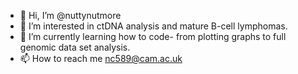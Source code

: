 - 👋 Hi, I’m @nuttynutmore
- 👀 I’m interested in ctDNA analysis and mature B-cell lymphomas.
- 🌱 I’m currently learning how to code- from plotting graphs to full genomic data set analysis.
- 📫 How to reach me nc589@cam.ac.uk

<!---
nuttynutmore/nuttynutmore is a ✨ special ✨ repository because its `README.md` (this file) appears on your GitHub profile.
You can click the Preview link to take a look at your changes.
--->
